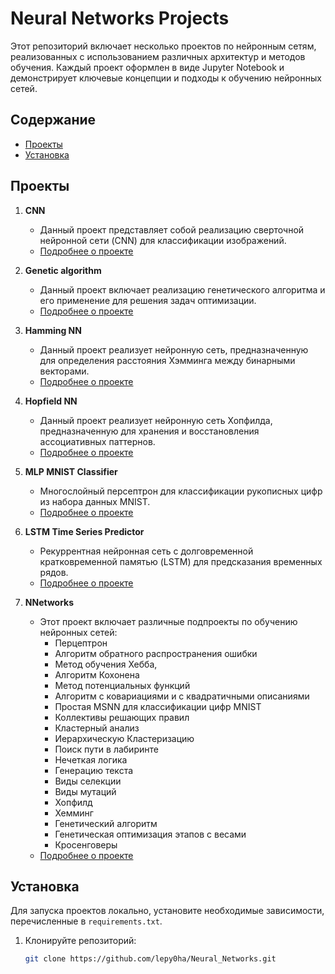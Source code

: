 
# Neural Networks Projects

Этот репозиторий включает несколько проектов по нейронным сетям, реализованных с использованием различных архитектур и методов обучения. Каждый проект оформлен в виде Jupyter Notebook и демонстрирует ключевые концепции и подходы к обучению нейронных сетей.

## Содержание
- [Проекты](#проекты)
- [Установка](#установка)

## Проекты
1. **CNN**
   - Данный проект представляет собой реализацию сверточной нейронной сети (CNN) для классификации изображений.
   - [Подробнее о проекте](CNN)


2. **Genetic algorithm**
   - Данный проект включает реализацию генетического алгоритма и его применение для решения задач оптимизации.
   - [Подробнее о проекте](Genetic)


3. **Hamming NN**
   - Данный проект реализует нейронную сеть, предназначенную для определения расстояния Хэмминга между бинарными векторами.
   - [Подробнее о проекте](Hamming)


4. **Hopfield NN**
   - Данный проект реализует нейронную сеть Хопфилда, предназначенную для хранения и восстановления ассоциативных паттернов.
   - [Подробнее о проекте](Hopfield)


5. **MLP MNIST Classifier**
   - Многослойный персептрон для классификации рукописных цифр из набора данных MNIST.
   - [Подробнее о проекте](MLP_MNIST)


6. **LSTM Time Series Predictor**
   - Рекуррентная нейронная сеть с долговременной кратковременной памятью (LSTM) для предсказания временных рядов.
   - [Подробнее о проекте](LSTM_RNN)


7. **NNetworks** 
   - Этот проект включает различные подпроекты по обучению нейронных сетей:
      - Перцептрон 
      - Алгоритм обратного распространения ошибки
      - Метод обучения Хебба, 
      - Алгоритм Кохонена
      - Метод потенциальных функций
      - Алгоритм с ковариациями и с квадратичными описаниями
      - Простая MSNN для классификации цифр MNIST
      - Коллективы решающих правил
      - Кластерный анализ
      - Иерархическую Кластеризацию
      - Поиск пути в лабиринте
      - Нечеткая логика
      - Генерацию текста
      - Виды селекции
      - Виды мутаций
      - Хопфилд
      - Хемминг
      - Генетический алгоритм 
      - Генетическая оптимизация этапов с весами 
      - Кросенговеры 
   - [Подробнее о проекте](NNetworks.ipynb)

## Установка

Для запуска проектов локально, установите необходимые зависимости, перечисленные в `requirements.txt`.

1. Клонируйте репозиторий:
   ```bash
   git clone https://github.com/lepy0ha/Neural_Networks.git

